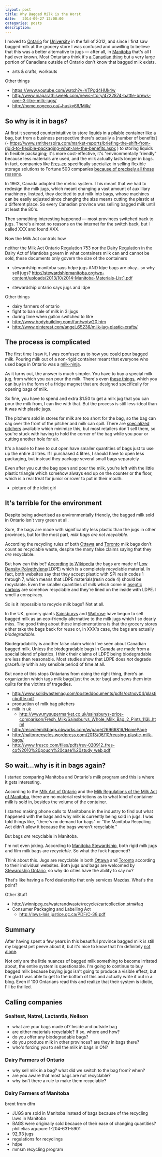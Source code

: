 ```yaml
---
layout: post
title: Why Bagged Milk is the Worst
date:   2014-09-27 12:00:00
categories: posts
description:
---
```


I moved to [Ontario](https://en.wikipedia.org/wiki/Ontario) for [University](http://www.carleton.ca/) in the fall of 2012, and since I first saw bagged milk at the grocery store I was confused and unwilling to believe that this was a better alternative to jugs &mdash; after all, in [Manitoba](https://en.wikipedia.org/wiki/Manitoba) that's all I had ever known. Most Ontarians think it's [a Canadian thing](http://www.howtospotacanadian.ca/2008/12/their-milk-comes-in-bags.html) but a very large portion of Canadians outside of Ontario don't know that bagged milk exists.

- arts & crafts, workouts

Other things
- https://www.youtube.com/watch?v=VTPgd4HUk4w
- http://www.niagarathisweek.com/news-story/4722874-battle-brews-over-3-litre-milk-jugs/
- http://home.cogeco.ca/~husky66/Milk/

## So why is it in bags?

At first it seemed counterintuitive to store liquids in a pliable container like a bag, but from a business perspective there's actually a [number of benefits](- https://www.smitherspira.com/market-reports/briefing-the-shift-from-rigid-to-flexible-packaging-what-are-the-benefits.aspx
) to storing liquids in flexible packaging; it's more cost-effective, it's "environmentally friendly" because less materials are used, and the milk actually lasts longer in bags. In fact, companies like [Fres-co](http://www.fresco.com/) specifically specialize in selling flexible storage solutions to Fortune 500 companies [because of precisely all those reasons](http://www.fresco.com/files/pdfs/Life_Cycle_Analysis__Rigid_Container.pdf).

In 196X, Canada adopted the metric system. This meant that we had to redesign the milk jugs, which meant changing a vast amount of auxilliary machinery. Instead, they decided to put milk into bags, whose machines can be easily adjusted since changing the size means cutting the plastic at a different place. So every Canadian province was selling bagged milk until at least the 80's.

Then something interesting happened &mdash; most provinces switched back to jugs. There's almost no reasons on the internet for the switch back, but I called XXX and found XXX.

Now the Milk Act controls how

neither the Milk Act Ontario Regulation 753 nor the Dairy Regulation in the Dairy Act of Mantioba govern in what containers milk can and cannot be sold, these documents only govern the size of the containers

- stewardship manitoba says hdpe jugs AND ldpe bags are okay...so why sell jugs? http://stewardshipmanitoba.org/wp-content/uploads/2013/10/2014-Manitoba-Materials-List1.pdf

- stewardship ontario says jugs and ldpe

Other things

- dairy farmers of ontario
- fight to ban sale of milk in 3l jugs
- during time when gallon switched to litre
- http://www.bodybuilding.com/fun/wotw20.htm
- http://www.pinterest.com/angel_65236/milk-jug-plastic-crafts/

## The process is complicated

The first time I saw it, I was confused as to how you could pour bagged milk. Pouring milk out of a non-rigid container meant that everyone who used bags in Ontario was a [milk-ninja](http://myworldinsideme.wordpress.com/2012/02/26/late-night-milk-men/milk-carton-ninja1/).

As it turns out, the answer is much simpler. You have to buy a special milk jug, from which you can pour the milk. There's even [these things](http://www.tangiblesltd.com/snippit.htm), which you can buy in the form of a fridge magnet that are designed specifically for opening bags of milk.

So fine, you have to spend and extra $1.50 to get a milk jug that you can  pour the milk from, I can live with that. But the process is still less-ideal than it was with plastic jugs.

The pitchers sold in stores for milk are too short for the bag, so the bag can sag over the front of the pitcher and milk can spill. There are [specialized pitchers](http://nevadamilkbagpitcher.yolasite.com/) available which minimize this, but most retailers don't sell them, so you're stuck with having to hold the corner of the bag while you pour or cutting another hole for air.

It's a hassle to have to cut open have smaller quantities of bags just to use up the entire 4 litres. If I purchased 4 litres, I should have to open less packaging, but instead they package several small bags separately

Even after you cut the bag open and pour the milk, you're left with the little plastic triangle which somehow always end up on the counter or the floor, which is a real treat for junior or rover to put in their mouth.

- picture of the idiot girl

## It's terrible for the environment

Despite being advertised as environmentally friendly, the bagged milk sold in Ontario isn't very green at all.

Sure, the bags are made with significantly less plastic than the jugs in other provinces, but for the most part, *milk bags are not recyclable*.

According the recycling rules of both [Ottawa](http://app06.ottawa.ca/online_services/recycling/items/365_en.html) and [Toronto](http://www1.toronto.ca/wps/portal/contentonly?vgnextoid=947fd187c3b02410VgnVCM10000071d60f89RCRD&vgnextchannel=03ec433112b02410VgnVCM10000071d60f89RCRD) milk bags don't count as recyclable waste, despite the many false claims saying that they *are* recyclable.

But how can this be? [According to Wikipedia](https://en.wikipedia.org/wiki/Milk_bag) the bags are made of [Low Density Polyethylene](https://en.wikipedia.org/wiki/Low-density_polyethylene)(LDPE) which is a completely recyclable material. In fact, both websites say that they accept plastic with SPI resin codes 1 through 7, which means that LDPE materials(resin code 4) should be recyclable. Even the smaller quantities of milk which come in [aseptic cartons](https://en.wikipedia.org/wiki/Carton#Aseptic_carton) are somehow recyclable and they're lined on the inside with LDPE. I smell a conspiracy.

So is it impossible to recycle milk bags? Not at all.

In the UK, grocery giants [Sainsburys](http://www.telegraph.co.uk/earth/greenerliving/7307719/Milk-in-a-bag-at-Sainsburys.html) and [Waitrose](http://www.telegraph.co.uk/news/uknews/1577633/Milk-to-be-sold-in-green-bags.html) have begun to sell bagged milk as an eco-friendly alternative to the milk jugs which I so dearly miss. The good thing about these implementations is that the grocery stores either take the bags back for reuse or, in XXX's case, the bags are actually *biodegradable*.

Biodegradability is another false claim which I've seen about Canadian bagged milk. Unless the biodegradable bags in Canada are made from a special blend of plastics, I think their claims of LDPE being biodegradable are less than reasonable. Most studies show that LDPE does *not* degrade gracefully within any sensible period of time at all.

But none of this stops Ontarians from doing the right thing, there's an organization which tags milk bags(just the outer bag) and sews them into quilts for the victims of tragedies.

- http://www.solidwastemag.com/posteddocuments/pdfs/octnov04/plasticbottle.pdf
- production of milk bag pitchers
- milk in uk
  - http://www.mysupermarket.co.uk/sainsburys-price-comparison/Fresh_Milk/Sainsburys_Whole_Milk_Bag_2_Pints_113L.html
- http://recyclemilkbags.pbworks.com/w/page/26969816/HomePage
- http://haltonrecycles.wordpress.com/2013/06/10/reusing-plastic-milk-bags/
- http://www.fresco.com/files/pdfs/rev-020912_fres-co%2010%20pouch%20case%20study_web.pdf

## So wait...why is it in bags again?

I started comparing Manitoba and Ontario's milk program and this is where it gets interesting.

According to the [Milk Act of Ontario]() and the [Milk Regulations of the Milk Act of Manitoba](), there are no material restrictions as to what kind of container milk is sold in, besides the volume of the container.

I started making phone calls to Manitobans in the industry to find out what happened with the bags and why milk is currently being sold in jugs. I was told things like, "there's no demand for bags" or "the Manitoba Recycling Act didn't allow it because the bags weren't recyclable."

But bags *are* recyclable in Manitoba.

I'm not even joking. According to [Manitoba Stewardship](), both rigid milk jugs and film milk bags are *recyclable*. So what the fuck happened?

Think about this. Jugs are recyclable in both [Ottawa](http://app06.ottawa.ca/online_services/recycling/items/452_en.html) and [Toronto](http://www1.toronto.ca/wps/portal/contentonly?vgnextoid=947fd187c3b02410VgnVCM10000071d60f89RCRD&vgnextchannel=03ec433112b02410VgnVCM10000071d60f89RCRD) according to their individual websites. Both jugs *and* bags are welcomed by [Stewardship Ontario](http://www.stewardshipontario.ca/stewards-bluebox/designated-materials/), so why do cities have the ability to say no?

That's like having a Ford dealership that only services Mazdas. What's the point?

Other Stuff

- http://winnipeg.ca/waterandwaste/recycle/cartcollection.stm#faq
- Consumer Packaging and Labelling Act
  - http://laws-lois.justice.gc.ca/PDF/C-38.pdf

## Summary

After having spent a few years in this beautiful province bagged milk is still my biggest pet peeve about it, but it's nice to know that I'm definitely [not](http://saideman.blogspot.ca/2013/01/bags-vs-gallon-jugs.html) [alone](http://www.guelphmercury.com/opinion-story/4726532-i-d-shed-no-tears-over-the-end-of-milk-bags/).

Not only are the little nuances of bagged milk something to become irritated about, the entire system is questionable. I'm going to continue to buy bagged milk because buying jugs isn't going to produce a visible effect, but I'm glad I was able to get to the bottom of this and actually write it out in a blog. Even if 100 Ontarians read this and realize that their system is idiotic, I'll be thrilled.

## Calling companies

### Sealtest, Natrel, Lactantia, Neilson

- what are your bags made of? Inside and outside bag
- are either materials recyclable? If so, where and how?
- do you offer any biodegradable bags?
- do you produce milk in other provinces? are they in bags there?
- who's forcing you to sell the milk in bags in ON?

### Dairy Farmers of Ontario

- why sell milk in a bag? what did we switch to the bag from? when?
- are you aware that most bags are not recyclable?
- why isn't there a rule to make them recyclable?

### Dairy Farmers of Manitoba

brent from dfm
- JUGS are sold in Manitoba instead of bags because of the recycling laws in Manitoba
- BAGS were originally sold because of their ease of changing quantities?
phil elias agupure 1-204-631-5901
- 92,93 jugs
- regulations for recyclings
- hdpe
- mmsm recycling program
